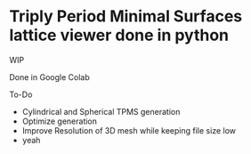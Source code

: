 # Triply Period Minimal Surfaces lattice viewer done in python
WIP

Done in Google Colab

To-Do
- Cylindrical and Spherical TPMS generation
- Optimize generation
- Improve Resolution of 3D mesh while keeping file size low
- yeah

